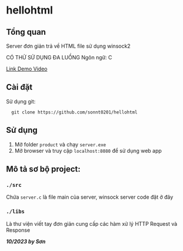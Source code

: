 # hellohtml
## Tổng quan
Server đơn giản trả về HTML file sử dụng winsock2

CÓ THỬ SỬ DỤNG ĐA LUỒNG
Ngôn ngữ: C

[Link Demo Video](https://youtu.be/Hm2Xkz_Qnpo)
## Cài đặt 
Sử dụng git: 
```
  git clone https://github.com/sonnt0201/hellohtml
```
## Sử dụng
1. Mở folder ```product``` và chạy ```server.exe```
1. Mở browser và truy cập ```localhost:8080``` để sử dụng web app
## Mô tả sơ bộ project:
### ```./src```
Chứa ```server.c``` là file main của server, winsock server code đặt ở đây
### ```./libs```
Là thư viện viết tay đơn giản cung cấp các hàm xử lý HTTP Request và Response

**_10/2023 by Sơn_** 

